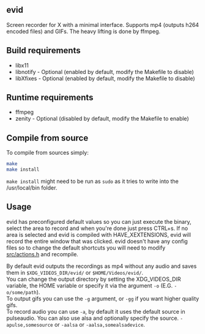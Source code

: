 evid
---

Screen recorder for X with a minimal interface. Supports mp4 (outputs h264 encoded files) and GIFs. The heavy lifting is done by ffmpeg.   

Build requirements
---
 - libx11   
 - libnotify - Optional (enabled by default, modify the Makefile to disable)
 - libXfixes - Optional (enabled by default, modify the Makefile to disable)

Runtime requirements
---
 - ffmpeg 
 - zenity - Optional (disabled by default, modify the Makefile to enable)

Compile from source
---
To compile from sources simply: 
```bash
make
make install
```
`make install` might need to be run as `sudo` as it tries to write into the /usr/local/bin folder.

Usage
---
evid has preconfigured default values so you can just execute the binary, select the area to record and when you're done just press CTRL+s. If no area is selected and evid is compiled with HAVE_XEXTENSIONS, evid will record the entire window that was clicked. evid doesn't have any config files so to change the default shortcuts you will need to modify [src/actions.h](./src/actions.h) and recompile.

By default evid outputs the recordings as mp4 without any audio and saves them in `$XDG_VIDEOS_DIR/evid/` or `$HOME/Videos/evid/`.   
You can change the output directory by setting the XDG_VIDEOS_DIR variable, the HOME variable or specify it via the argument `-o` (E.G. `-o/some/path`).   
To output gifs you can use the `-g` argument, or `-gg` if you want higher quality gifs.   
To record audio you can use `-a`, by default it uses the default source in pulseaudio. You can also use alsa and optionally specify the source. `-apulse,somesource` or `-aalsa` or `-aalsa,somealsadevice`.   
